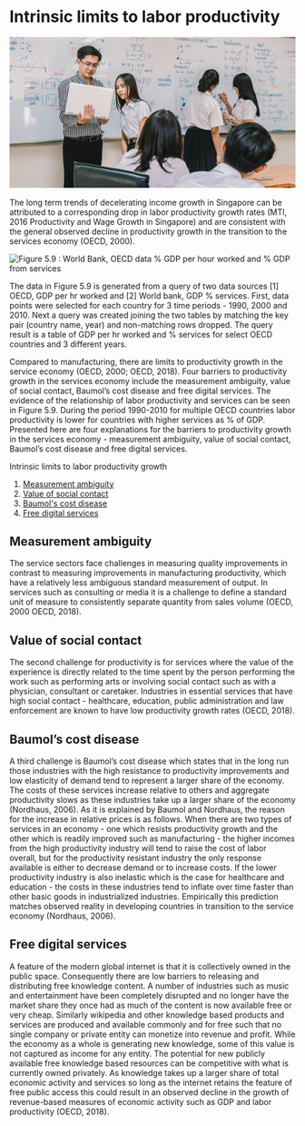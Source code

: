 # Intrinsic limits to labor productivity

![Image credits : Eduaid.sg](../.gitbook/assets/image%20%2874%29.png)

The long term trends of decelerating income growth in Singapore can be attributed to a corresponding drop in labor productivity growth rates \(MTI, 2016 Productivity and Wage Growth in Singapore\) and are consistent with the general observed decline in productivity growth in the transition to the services economy \(OECD, 2000\). 

![Figure 5.9 : World Bank, OECD data % GDP per hour worked and % GDP from services](https://lh3.googleusercontent.com/p7XJI3zxUOkDBG4y1CDWAHhaGl-Uwb-2zOPGExqHnD4cW-7IYmIoQSA5U_Clw2ixRh8COecAoellFwBXnmzwY7MzyAkUpqizeWvxtZi1e6u7gGYLmQPYRgAIqfxLIecNzpLhl0Ni)

The data in Figure 5.9 is generated from a query of two data sources \[1\] OECD, GDP per hr worked and \[2\] World bank, GDP % services.  First, data points were selected for each country for 3 time periods - 1990, 2000 and 2010. Next a query was created joining the two tables by matching the key pair \(country name, year\) and non-matching rows dropped. The query result is a table of GDP per hr worked and % services for select OECD countries and 3 different years.

Compared to manufacturing, there are limits to productivity growth in the service economy \(OECD, 2000; OECD, 2018\).  Four barriers to productivity growth in the services economy include the measurement ambiguity, value of social contact, Baumol’s cost disease and free digital services.  The evidence of the relationship of labor productivity and services can be seen in Figure 5.9.  During the period 1990-2010 for multiple OECD countries labor productivity is lower for countries with higher services as % of GDP. Presented here are four explanations for the  barriers to productivity growth in the services economy - measurement ambiguity, value of social contact, Baumol’s cost disease and free digital services.

Intrinsic limits to labor productivity growth

1. [Measurement ambiguity](intrinsic-limits-to-labor-productivity.md#measurement-ambiguity)
2. [Value of social contact](intrinsic-limits-to-labor-productivity.md#value-of-social-contact)
3. [Baumol's cost disease](intrinsic-limits-to-labor-productivity.md#baumols-cost-disease)
4. [Free digital services](intrinsic-limits-to-labor-productivity.md#free-digital-services)

## Measurement ambiguity

The service sectors face challenges in measuring quality improvements in contrast to measuring improvements in manufacturing productivity, which have a relatively less ambiguous standard measurement of output.  In services such as consulting or media it is a challenge to define a standard unit of measure to consistently separate quantity from sales volume \(OECD, 2000 OECD, 2018\).  

## Value of social contact

The second challenge for productivity is for services where the value of the experience is directly related to the time spent by the person performing the work such as performing arts or involving social contact such as with a physician, consultant or caretaker.  Industries in essential services that have high social contact - healthcare, education, public administration and law enforcement are known to have low productivity growth rates \(OECD, 2018\).   

## Baumol’s cost disease

A third challenge is Baumol’s cost disease which states that in the long run those industries with the high resistance to productivity improvements and low elasticity of demand tend to represent a larger share of the economy.  The costs of these services increase relative to others and aggregate productivity slows as these industries take up a larger share of the economy \(Nordhaus, 2006\).  As it is explained by Baumol and Nordhaus, the reason for the increase in relative prices is as follows. When there are two types of services in an economy - one which resists productivity growth and the other which is readily improved such as manufacturing - the higher incomes from the high productivity industry will tend to raise the cost of labor overall, but for the productivity resistant industry the only response available is either to decrease demand or to increase costs.  If the lower productivity industry is also inelastic which is the case for healthcare and education - the costs in these industries tend to inflate over time faster than other basic goods in industrialized industries. Empirically this prediction matches observed reality in developing countries in transition to the service economy \(Nordhaus, 2006\).

## Free digital services

 A feature of the modern global internet is that it is collectively owned in the public space. Consequently there are low barriers to releasing and distributing free knowledge content.  A number of industries such as music and entertainment have been completely disrupted and no longer have the market share they once had as much of the content is now available free or very cheap. Similarly wikipedia and other knowledge based products and services are produced and available commonly and for free such that no single company or private entity can monetize into revenue and profit.  While the economy as a whole is generating new knowledge, some of this value is not captured as income for any entity. The potential for new publicly available free knowledge based resources can be competitive with what is currently owned privately. As knowledge takes up a larger share of total economic activity and services so long as the internet retains the feature of free public access this could result in an observed decline in the growth of revenue-based measures of economic activity such as GDP and labor productivity \(OECD, 2018\).  


